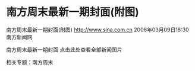 # 南方周末最新一期封面(附图)

南方周末最新一期封面(附图)
http://www.sina.com.cn 2006年03月09日18:30 南方新闻网


南方周末最新一期封面
点击此处查看全部新闻图片


相关专题：南方周末 

